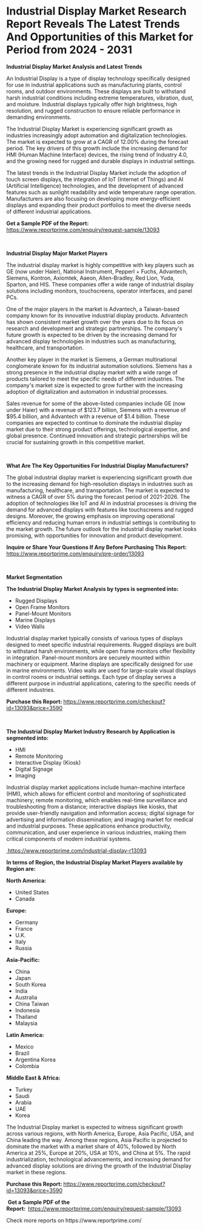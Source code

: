 <p><h1>Industrial Display Market Research Report Reveals The Latest Trends And Opportunities of this Market for Period from 2024 - 2031</h1></p><p><strong>Industrial Display Market Analysis and Latest Trends</strong></p>
<p><p>An Industrial Display is a type of display technology specifically designed for use in industrial applications such as manufacturing plants, control rooms, and outdoor environments. These displays are built to withstand harsh industrial conditions including extreme temperatures, vibration, dust, and moisture. Industrial displays typically offer high brightness, high resolution, and rugged construction to ensure reliable performance in demanding environments.</p><p>The Industrial Display Market is experiencing significant growth as industries increasingly adopt automation and digitalization technologies. The market is expected to grow at a CAGR of 12.00% during the forecast period. The key drivers of this growth include the increasing demand for HMI (Human Machine Interface) devices, the rising trend of Industry 4.0, and the growing need for rugged and durable displays in industrial settings.</p><p>The latest trends in the Industrial Display Market include the adoption of touch screen displays, the integration of IoT (Internet of Things) and AI (Artificial Intelligence) technologies, and the development of advanced features such as sunlight readability and wide temperature range operation. Manufacturers are also focusing on developing more energy-efficient displays and expanding their product portfolios to meet the diverse needs of different industrial applications.</p></p>
<p><strong>Get a Sample PDF of the Report:&nbsp;</strong> <a href="https://www.reportprime.com/enquiry/request-sample/13093">https://www.reportprime.com/enquiry/request-sample/13093</a></p>
<p>&nbsp;</p>
<p><strong>Industrial Display Major Market Players</strong></p>
<p><p>The industrial display market is highly competitive with key players such as GE (now under Haier), National Instrument, Pepperl + Fuchs, Advantech, Siemens, Kontron, Axiomtek, Aaeon, Allen-Bradley, Red Lion, Yuda, Sparton, and HIS. These companies offer a wide range of industrial display solutions including monitors, touchscreens, operator interfaces, and panel PCs.</p><p>One of the major players in the market is Advantech, a Taiwan-based company known for its innovative industrial display products. Advantech has shown consistent market growth over the years due to its focus on research and development and strategic partnerships. The company's future growth is expected to be driven by the increasing demand for advanced display technologies in industries such as manufacturing, healthcare, and transportation.</p><p>Another key player in the market is Siemens, a German multinational conglomerate known for its industrial automation solutions. Siemens has a strong presence in the industrial display market with a wide range of products tailored to meet the specific needs of different industries. The company's market size is expected to grow further with the increasing adoption of digitalization and automation in industrial processes.</p><p>Sales revenue for some of the above-listed companies include GE (now under Haier) with a revenue of $123.7 billion, Siemens with a revenue of $95.4 billion, and Advantech with a revenue of $1.4 billion. These companies are expected to continue to dominate the industrial display market due to their strong product offerings, technological expertise, and global presence. Continued innovation and strategic partnerships will be crucial for sustaining growth in this competitive market.</p></p>
<p>&nbsp;</p>
<p><strong>What Are The Key Opportunities For Industrial Display Manufacturers?</strong></p>
<p><p>The global industrial display market is experiencing significant growth due to the increasing demand for high-resolution displays in industries such as manufacturing, healthcare, and transportation. The market is expected to witness a CAGR of over 5% during the forecast period of 2021-2026. The adoption of technologies like IoT and AI in industrial processes is driving the demand for advanced displays with features like touchscreens and rugged designs. Moreover, the growing emphasis on improving operational efficiency and reducing human errors in industrial settings is contributing to the market growth. The future outlook for the industrial display market looks promising, with opportunities for innovation and product development.</p></p>
<p><strong>Inquire or Share Your Questions If Any Before Purchasing This Report:</strong> <a href="https://www.reportprime.com/enquiry/pre-order/13093">https://www.reportprime.com/enquiry/pre-order/13093</a></p>
<p>&nbsp;</p>
<p><strong>Market Segmentation</strong></p>
<p><strong>The Industrial Display Market Analysis by types is segmented into:</strong></p>
<p><ul><li>Rugged Displays</li><li>Open Frame Monitors</li><li>Panel-Mount Monitors</li><li>Marine Displays</li><li>Video Walls</li></ul></p>
<p><p>Industrial display market typically consists of various types of displays designed to meet specific industrial requirements. Rugged displays are built to withstand harsh environments, while open frame monitors offer flexibility in integration. Panel-mount monitors are securely mounted within machinery or equipment. Marine displays are specifically designed for use in marine environments. Video walls are used for large-scale visual displays in control rooms or industrial settings. Each type of display serves a different purpose in industrial applications, catering to the specific needs of different industries.</p></p>
<p><strong>Purchase this Report:&nbsp;</strong><a href="https://www.reportprime.com/checkout?id=13093&price=3590">https://www.reportprime.com/checkout?id=13093&price=3590</a></p>
<p>&nbsp;</p>
<p><strong>The Industrial Display Market Industry Research by Application is segmented into:</strong></p>
<p><ul><li>HMI</li><li>Remote Monitoring</li><li>Interactive Display (Kiosk)</li><li>Digital Signage</li><li>Imaging</li></ul></p>
<p><p>Industrial display market applications include human-machine interface (HMI), which allows for efficient control and monitoring of sophisticated machinery; remote monitoring, which enables real-time surveillance and troubleshooting from a distance; interactive displays like kiosks, that provide user-friendly navigation and information access; digital signage for advertising and information dissemination; and imaging market for medical and industrial purposes. These applications enhance productivity, communication, and user experience in various industries, making them critical components of modern industrial systems.</p></p>
<p><a href="https://www.reportprime.com/industrial-display-r13093">&nbsp;https://www.reportprime.com/industrial-display-r13093</a></p>
<p><strong>In terms of Region, the Industrial Display Market Players available by Region are:</strong></p>
<p>
    <p> <strong> North America: </strong>
        <ul>
            <li>United States</li>
            <li>Canada</li>
        </ul>
        </p> 
    <p> <strong> Europe: </strong>
        <ul>
            <li>Germany</li>
            <li>France</li>
            <li>U.K.</li>
            <li>Italy</li>
            <li>Russia</li>
        </ul>
        </p> 
    <p> <strong> Asia-Pacific: </strong>
        <ul>
            <li>China</li>
            <li>Japan</li>
            <li>South Korea</li>
            <li>India</li>
            <li>Australia</li>
            <li>China Taiwan</li>
            <li>Indonesia</li>
            <li>Thailand</li>
            <li>Malaysia</li>
        </ul>
        </p> 
    <p> <strong> Latin America: </strong>
        <ul>
            <li>Mexico</li>
            <li>Brazil</li>
            <li>Argentina Korea</li>
            <li>Colombia</li>
        </ul>
        </p> 
    <p> <strong> Middle East & Africa: </strong>
        <ul>
            <li>Turkey</li>
            <li>Saudi</li>
            <li>Arabia</li>
            <li>UAE</li>
            <li>Korea</li>
        </ul>
    </p>
    </p>
<p><p>The Industrial Display market is expected to witness significant growth across various regions, with North America, Europe, Asia Pacific, USA, and China leading the way. Among these regions, Asia Pacific is projected to dominate the market with a market share of 40%, followed by North America at 25%, Europe at 20%, USA at 10%, and China at 5%. The rapid industrialization, technological advancements, and increasing demand for advanced display solutions are driving the growth of the Industrial Display market in these regions.</p></p>
<p><strong>Purchase this Report: </strong><a href="https://www.reportprime.com/checkout?id=13093&price=3590">https://www.reportprime.com/checkout?id=13093&price=3590</a></p>
<p>&nbsp;<strong>Get a Sample PDF of the Report:&nbsp;&nbsp;</strong><a href="https://www.reportprime.com/enquiry/request-sample/13093">https://www.reportprime.com/enquiry/request-sample/13093</a></p>
<p><strong></strong></p>
<p>Check more reports on https://www.reportprime.com/</p>